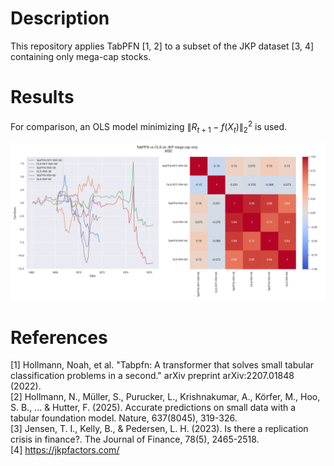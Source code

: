 # Description

This repository applies TabPFN [1, 2] to a subset of the JKP dataset [3, 4] containing only mega-cap stocks.

# Results

For comparison, an OLS model minimizing $\|R_{t+1} - f(X_t)\|^2_2$ is used.

![CumSum and CorrPlot](plot.png)

# References

[1] Hollmann, Noah, et al. "Tabpfn: A transformer that solves small tabular classification problems in a second." arXiv preprint arXiv:2207.01848 (2022). <br>
[2] Hollmann, N., Müller, S., Purucker, L., Krishnakumar, A., Körfer, M., Hoo, S. B., ... & Hutter, F. (2025). Accurate predictions on small data with a tabular foundation model. Nature, 637(8045), 319-326. <br>
[3] Jensen, T. I., Kelly, B., & Pedersen, L. H. (2023). Is there a replication crisis in finance?. The Journal of Finance, 78(5), 2465-2518. <br>
[4] https://jkpfactors.com/